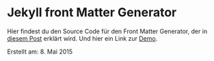 # Jekyll front Matter Generator

Hier findest du den Source Code für den Front Matter Generator, der in [diesem Post](http://digitalmind.ch/ein-front-matter-generator-fuer-jekyll/) erklärt wird. Und hier ein Link zur [Demo](http://digitalmind.ch/demo/front-matter-generator/).

Erstellt am: 8. Mai 2015
